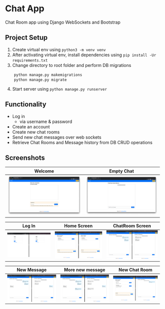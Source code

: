 # Chat App
Chat Room app using Django WebSockets and Bootstrap


## Project Setup

1. Create virtual env using `python3 -m venv venv`
2. After activating virtual env, install dependencies using `pip install -Ur requirements.txt`
3. Change directory to root folder and perform DB migrations
```
    python manage.py makemigrations
    python manage.py migrate
```
4. Start server using `python manage.py runserver`

## Functionality

- Log in
    - via username & password
- Create an account
- Create new chat rooms
- Send new chat messages over web sockets
- Retrieve Chat Rooms and Message history from DB CRUD operations

## Screenshots

| Welcome | Empty Chat |
| -------|--------------|
| <img src="./screenshots/1.Welcome.png" width="300"> | <img src="./screenshots/2.EmptyChat.png" width="300"> |

| Log In | Home Screen | ChatRoom Screen |
| ---------------|------------------|-----------------|
| <img src="./screenshots/3.Login.png" width="300"> | <img src="./screenshots/4.Home.png" width="300"> | <img src="./screenshots/5.InitialChat.png" width="300"> |

| New Message | More new message | New Chat Room |
| ---------------|------------------|-----------------|
| <img src="./screenshots/6.NewMessage.png" width="300"> | <img src="./screenshots/7.NewMessage2.png" width="300"> | <img src="./screenshots/8.NewRoom.png" width="300"> |
